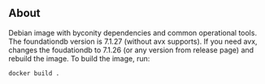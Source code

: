 ## About
Debian image with byconity dependencies and common operational tools.
The foundationdb version is 7.1.27 (without avx supports).
If you need avx, changes the foudationdb to 7.1.26 (or any version from release page) and rebuild the image.
To build the image, run:

```bash
docker build .
```